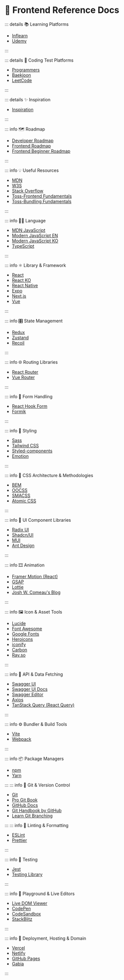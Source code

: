 # 📑 Frontend Reference Docs

::: details 📚 Learning Platforms

- [Inflearn](https://www.inflearn.com/)
- [Udemy](https://www.udemy.com/)

:::

::: details 🧠 Coding Test Platforms

- [Programmers](https://school.programmers.co.kr/)
- [Baekjoon](https://www.acmicpc.net/)
- [LeetCode](https://leetcode.com/)

:::

::: details ✨ Inspiration

- [Inspiration](#)

:::

::: info 🗺️ Roadmap

- [Developer Roadmap](https://github.com/kamranahmedse/developer-roadmap?tab=readme-ov-file)
- [Frontend Roadmap](https://roadmap.sh/frontend)
- [Frontend Beginner Roadmap](https://roadmap.sh/frontend?r=frontend-beginner)

:::

::: info 💡 Useful Resources

- [MDN](https://developer.mozilla.org/ko/)
- [W3S](https://www.w3schools.com/)
- [Stack Overflow](https://stackoverflow.com/)
- [Toss-Frontend Fundamentals](https://frontend-fundamentals.com/code-quality/)
- [Toss-Bundling Fundamentals](https://frontend-fundamentals.com/bundling/)

:::

::: info 👩‍💻 Language

- [MDN JavaScript](https://developer.mozilla.org/ko/docs/Web/JavaScript)
- [Modern JavaScript EN](https://javascript.info/)
- [Modern JavaScript KO](https://ko.javascript.info/)
- [TypeScript](https://www.typescriptlang.org/ko/docs/handbook/intro.html)

:::

::: info ⚛️ Library & Framework

- [React](https://react.dev/)
- [React KO](https://ko.react.dev/)
- [React Native](https://reactnative.dev/)
- [Expo](https://docs.expo.dev/)
- [Next.js](https://nextjs.org/docs)
- [Vue](https://vuejs.org/guide/introduction.html)

:::

::: info 🎛 State Management

- [Redux](https://redux.js.org/)
- [Zustand](https://zustand.docs.pmnd.rs/getting-started/introduction)
- [Recoil](https://recoiljs.org/docs/introduction/getting-started/)

:::

::: info 🌐 Routing Libraries

- [React Router](https://reactrouter.com/en/main)
- [Vue Router](https://router.vuejs.org/)

:::

::: info 📝 Form Handling

- [React Hook Form](https://react-hook-form.com/)
- [Formik](https://formik.org/)

:::

::: info 🎨 Styling

- [Sass](https://sass-lang.com/documentation)
- [Tailwind CSS](https://tailwindcss.com/docs/installation/using-vite)
- [Styled-components](https://styled-components.com/docs)
- [Emotion](https://emotion.sh/docs/introduction)

:::

::: info 🧱 CSS Architecture & Methodologies

- [BEM](https://getbem.com/introduction/)
- [OOCSS](https://github.com/stubbornella/oocss/wiki)
- [SMACSS](https://smacss.com/)
- [Atomic CSS](https://acss.io/)

:::

::: info 🧱 UI Component Libraries

- [Radix UI](https://www.radix-ui.com/docs/primitives/overview/introduction)
- [Shadcn/UI](https://ui.shadcn.dev/)
- [MUI](https://mui.com/)
- [Ant Design](https://ant.design/)

:::

::: info 🎞 Animation

- [Framer Motion (React)](https://www.framer.com/motion/)
- [GSAP](https://gsap.com/docs/v3/)
- [Lottie](https://lottiefiles.com/kr/)
- [Josh W. Comeau's Blog](https://www.joshwcomeau.com/)

:::

::: info 🖼 Icon & Asset Tools

- [Lucide](https://lucide.dev/)
- [Font Awesome](https://fontawesome.com/icons)
- [Google Fonts](https://fonts.google.com/)
- [Heroicons](https://heroicons.com/)
- [iconify](https://icon-sets.iconify.design/)
- [Carbon](https://carbon.now.sh/)
- [Ray.so](https://ray.so/)

:::

::: info 🔌 API & Data Fetching

- [Swagger UI](https://swagger.io/tools/swagger-ui/)
- [Swagger UI Docs](https://swagger.io/docs/open-source-tools/swagger-ui/usage/installation/)
- [Swagger Editor](https://editor.swagger.io/)
- [Axios](https://axios-http.com/docs/intro)
- [TanStack Query (React Query)](https://tanstack.com/query/latest)

:::

::: info ⚙️ Bundler & Build Tools

- [Vite](https://vite.dev/guide/)
- [Webpack](https://webpack.js.org/concepts/)

:::

::: info 📦 Package Managers

- [npm](https://docs.npmjs.com/)
- [Yarn](https://classic.yarnpkg.com/en/docs/)

:::
::: info 🌱 Git & Version Control

- [Git](https://git-scm.com/doc)
- [Pro Git Book](https://git-scm.com/book/en/v2)
- [GitHub Docs](https://docs.github.com/en)
- [Git Handbook by GitHub](https://guides.github.com/introduction/git-handbook/)
- [Learn Git Branching](https://learngitbranching.js.org/)

:::
::: info 🧹 Linting & Formatting

- [ESLint](https://eslint.org/docs/latest/)
- [Prettier](https://prettier.io/docs/en/index.html)

:::

::: info 🧪 Testing

- [Jest](https://jestjs.io/docs/getting-started)
- [Testing Library](https://testing-library.com/docs/)

:::

::: info 🛝 Playground & Live Editors

- [Live DOM Viewer](https://software.hixie.ch/utilities/js/live-dom-viewer/)
- [CodePen](https://codepen.io/)
- [CodeSandbox](https://codesandbox.io/)
- [StackBlitz](https://stackblitz.com/)

:::

::: info 🚀 Deployment, Hosting & Domain

- [Vercel](https://vercel.com/docs)
- [Netlify](https://docs.netlify.com/)
- [GitHub Pages](https://docs.github.com/en/pages)
- [Gabia](https://www.gabia.com/)

:::
